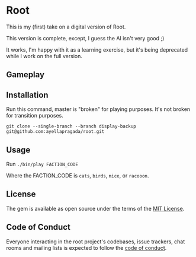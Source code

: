 # Root

This is my (first) take on a digital version of Root.

This version is complete, except, I guess the AI isn't very good ;)

It works, I'm happy with it as a learning exercise, but it's being deprecated while I work on the full version.

## Gameplay

## Installation

Run this command, master is "broken" for playing purposes. It's not broken for transition purposes.

`git clone --single-branch --branch display-backup git@github.com:ayellapragada/root.git`

## Usage

Run `./bin/play FACTION_CODE`

Where the FACTION_CODE is `cats`, `birds`, `mice`, or `racooon`.

## License

The gem is available as open source under the terms of the [MIT License](https://opensource.org/licenses/MIT).

## Code of Conduct

Everyone interacting in the root project's codebases, issue trackers, chat rooms and mailing lists is expected to follow the [code of conduct](https://github.com/[USERNAME]/root/blob/master/CODE_OF_CONDUCT.md).
